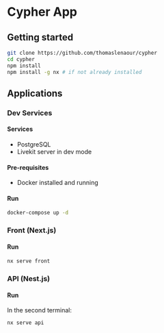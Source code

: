 # Cypher App

## Getting started

```sh
git clone https://github.com/thomaslenaour/cypher
cd cypher
npm install
npm install -g nx # if not already installed
```

## Applications

### Dev Services

#### Services

- PostgreSQL
- Livekit server in dev mode

#### Pre-requisites

- Docker installed and running

#### Run

```sh
docker-compose up -d
```

### Front (Next.js)

#### Run

```sh
nx serve front
```

### API (Nest.js)

#### Run

In the second terminal:

```sh
nx serve api
```
